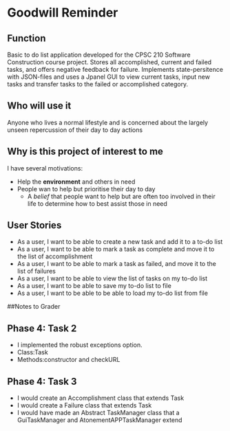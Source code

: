 # Goodwill Reminder

## Function
Basic to do list application developed for the CPSC 210 Software Construction course project. Stores all accomplished, current and failed tasks, and offers negative feedback for failure. Implements state-persitence with JSON-files and uses a Jpanel GUI to view current tasks, input new tasks and transfer tasks to the failed or accomplished category.

## Who will use it

Anyone who lives a normal lifestyle and is concerned about the largely unseen repercussion of their day to day actions

## Why is this project of interest to me

I have several motivations:
- Help the **environment** and others in need
- People wan to help but prioritise their day to day
    - A *belief* that people want to help but are often too involved in their life to determine how to best assist those 
    in need

## User Stories

- As a user, I want to be able to create a new task and add it to a to-do list
- As a user, I want to be able to mark a task as complete and move it to the list of accomplishment
- As a user, I want to be able to mark a task as failed, and move it to the list of failures
- As a user, I want to be able to view the list of tasks on my to-do list
- As a user, I want to be able to save my to-do list to file
- As a user, I want to be able to be able to load my to-do list from file 

##Notes to Grader

## Phase 4: Task 2
- I implemented the robust exceptions option. 
- Class:Task 
- Methods:constructor and checkURL

## Phase 4: Task 3
- I would create an Accomplishment class that extends Task
- I would create a Failure class that extends Task
- I would have made an Abstract TaskManager class that a GuiTaskManager and AtonementAPPTaskManager extend
